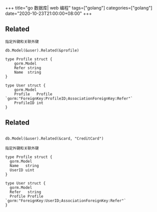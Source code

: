 +++
title="go 数据库| web 编程"
tags=["golang"]
categories=["golang"]
date="2020-10-23T21:00:00+08:00"
+++

## Related
```
指定外键和关联外键

db.Model(&user).Related(&profile)

type Profile struct {
    gorm.Model
    Refer string
    Name  string
}

type User struct {
    gorm.Model
    Profile   Profile `gorm:"ForeignKey:ProfileID;AssociationForeignKey:Refer"`
    ProfileID int
}
```
## Related
```

db.Model(&user).Related(&card, "CreditCard")

指定外键和关联外键

type Profile struct {
  gorm.Model
  Name   string
  UserID uint
}

type User struct {
  gorm.Model
  Refer   string
  Profile Profile `gorm:"ForeignKey:UserID;AssociationForeignKey:Refer"`
}
```